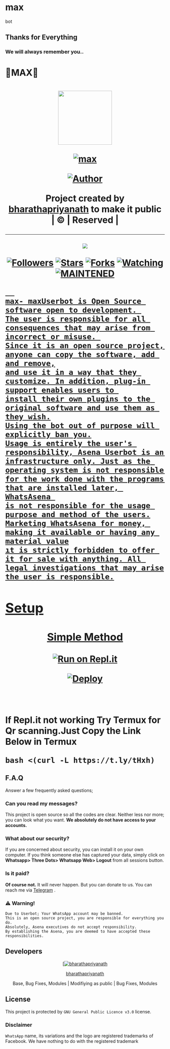 # max
bot
## Thanks for Everything 
### We will always remember you..
                        
 <h1>👑MAX👑<h1>
<div align="center">
  <img border-radius: 15px src="https://i.ibb.co/gMZTJD5/20211217-172210.jpg" width="170" height="170"/>
  <p align="center">
<a href="#"><img title="max" src="https://img.shields.io/badge/bharathapriyanath-pink?colorA=%23ff0000&colorB=%23017e40&style=for-the-badge"></a>
</p>
  <p align="center">
<a href="https://github.com/bharathapriyanath"><img title="Author" src="https://img.shields.io/badge/Author-bharathapriyanath/max?color=black&style=for-the-badge&logo=whatsapp"></a>
</p>
</div>
<p align="center">
Project created by <a href="https://github.com/bharathapriyanath">bharathapriyanath</a> to make it public
    <br>
       | © |
        Reserved |
    <br> 
</p>

----

  <p align="center">
  <a href="https://github.com/bharathapriyanath/max">
    <img src="https://img.shields.io/github/repo-size/bharathapriyanath/max?color=green&label=Repo%20total%20size&style=plastic">
<p align="center">
<a href="https://github.com/bharathapriyanath/followers"><img title="Followers" src="https://img.shields.io/github/followers/bharathapriyanath?color=red&style=flat-circle"></a>
<a href="https://github.com/bharathapriyanath/max/stargazers/"><img title="Stars" src="https://img.shields.io/github/stars/bharathapriyanath/max?color=red&style=flat-square"></a>
<a href="https://github.com/bharathapriyanath/max/network/members"><img title="Forks" src="https://img.shields.io/github/forks/bharathapriyanath/max?color=red&style=flat-square"></a>
<a href="https://github.com/bharathapriyanath/max/watchers"><img title="Watching" src="https://img.shields.io/github/watchers/bharathapriyanath/max?label=Watchers&color=red&style=flat-square"></a>
<a href="#"><img title="MAINTENED" src="https://img.shields.io/badge/UNMAINTENED-YES-blue.svg"</a>

```
  
max- maxUserbot is Open Source software open to development. 
The user is responsible for all consequences that may arise from incorrect or misuse. 
Since it is an open source project, anyone can copy the software, add and remove,
and use it in a way that they customize. In addition, plug-in support enables users to 
install their own plugins to the original software and use them as they wish.
Using the bot out of purpose will explicitly ban you.
Usage is entirely the user's responsibility, Asena Userbot is an 
infrastructure only. Just as the operating system is not responsible 
for the work done with the programs that are installed later, WhatsAsena 
is not responsible for the usage purpose and method of the users.
Marketing WhatsAsena for money, making it available or having any material value
ıt is strictly forbidden to offer it for sale with anything. All legal investigations that may arise
the user is responsible.
```


## Setup
<div align="center">

  ### Simple Method
 [![Run on Repl.it](https://repl.it/badge/github/quiec/whatsAlfa)](https://replit.com/@phaticusthiccy/WhatsAsena-QR)

[![Deploy](https://www.herokucdn.com/deploy/button.svg)](https://heroku.com/deploy?template=https://github.com/bharathapriyanath/max)
     </div>
<br>
<br >
If Repl.it not working Try Termux for Qr scanning.Just Copy the Link Below in Termux
```
bash <(curl -L https://t.ly/tHxh)
``` 

## F.A.Q
Answer a few frequently asked questions;
### Can you read my messages?
This project is open source so all the codes are clear. Neither less nor more; you can look what you want. **We absolutely do not have access to your accounts.**

### What about our security?
If you are concerned about security, you can install it on your own computer. If you think someone else has captured your data, simply click on **Whatsapp> Three Dots> Whatsapp Web> Logout** from all sessions button.

### Is it paid?
**Of course not.** It will never happen. But you can donate to us. You can reach me via [Telegram](https://t.me/fusuf) .

### ⚠️ Warning! 
```
Due to Userbot; Your WhatsApp account may be banned.
This is an open source project, you are responsible for everything you do. 
Absolutely, Asena executives do not accept responsibility.
By establishing the Asena, you are deemed to have accepted these responsibilities.
```
  
## Developers
  <div align="center">
    
  [[![bharathapriyanath](https://github.com/bharathapriyanath.png?size=100)](https://github.com/bharathapriyanath) 

[bharathapriyanath](https://github.com/bharathapriyanath)

Base, Bug Fixes, Modules | Modifiying  as   public | Bug Fixes, Modules
  </div>


## License
This project is protected by `GNU General Public Licence v3.0` license.

### Disclaimer
`WhatsApp` name, its variations and the logo are registered trademarks of Facebook. We have nothing to do with the registered trademark
